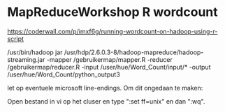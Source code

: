# MapReduceWorkshop R wordcount

https://coderwall.com/p/imxf6g/running-wordcount-on-hadoop-using-r-script

/usr/bin/hadoop jar /usr/hdp/2.6.0.3-8/hadoop-mapreduce/hadoop-streaming.jar -mapper /gebruikermap/mapper.R -reducer /gebruikermap/reducer.R -input /user/hue/Word_Count/input/* -output /user/hue/Word_Count/python_output3

let op eventuele microsoft line-endings. Om dit ongedaan te maken:

Open bestand in vi op het cluser en type ":set ff=unix" en dan ":wq".
